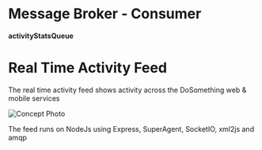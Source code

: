 Message Broker - Consumer
==============
**activityStatsQueue**

Real Time Activity Feed
==============
The real time activity feed shows activity across the DoSomething web & mobile services

![Concept Photo](https://s3.amazonaws.com/uploads.hipchat.com/34218/237177/uol03Wc0QURMvjF/Screen%20Shot%202014-06-20%20at%209.36.42%20AM.png)

The feed runs on NodeJs using Express, SuperAgent, SocketIO, xml2js and amqp
